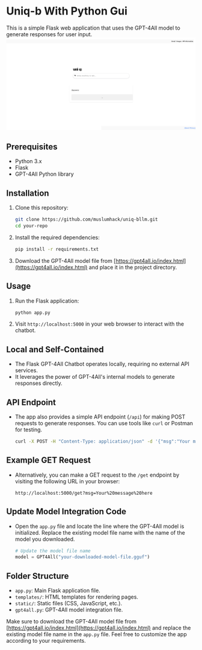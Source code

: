 # Uniq-b With Python Gui

This is a simple Flask web application that uses the GPT-4All model to generate responses for user input.
![GitHub ss](images/Screenshot_2024-01-13_11_01_40.png)


## Prerequisites

- Python 3.x
- Flask
- GPT-4All Python library

## Installation

1. Clone this repository:

    ```bash
    git clone https://github.com/muslumhack/uniq-bllm.git
    cd your-repo
    ```

2. Install the required dependencies:

    ```bash
    pip install -r requirements.txt
    ```

3. Download the GPT-4All model file from [https://gpt4all.io/index.html](https://gpt4all.io/index.html) and place it in the project directory.

## Usage

1. Run the Flask application:

    ```bash
    python app.py
    ```

2. Visit `http://localhost:5000` in your web browser to interact with the chatbot.

## Local and Self-Contained

- The Flask GPT-4All Chatbot operates locally, requiring no external API services.
- It leverages the power of GPT-4All's internal models to generate responses directly.

## API Endpoint

- The app also provides a simple API endpoint (`/api`) for making POST requests to generate responses. You can use tools like `curl` or Postman for testing.

    ```bash
    curl -X POST -H "Content-Type: application/json" -d '{"msg":"Your message here"}' http://localhost:5000/api
    ```

## Example GET Request

- Alternatively, you can make a GET request to the `/get` endpoint by visiting the following URL in your browser:

    ```
    http://localhost:5000/get?msg=Your%20message%20here
    ```

## Update Model Integration Code

- Open the `app.py` file and locate the line where the GPT-4All model is initialized. Replace the existing model file name with the name of the model you downloaded.

    ```python
    # Update the model file name
    model = GPT4All("your-downloaded-model-file.gguf")
    ```

## Folder Structure

- `app.py`: Main Flask application file.
- `templates/`: HTML templates for rendering pages.
- `static/`: Static files (CSS, JavaScript, etc.).
- `gpt4all.py`: GPT-4All model integration file.

Make sure to download the GPT-4All model file from [https://gpt4all.io/index.html](https://gpt4all.io/index.html) and replace the existing model file name in the `app.py` file.
Feel free to customize the app according to your requirements.
